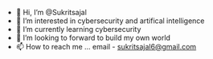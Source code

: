 - 👋 Hi, I’m @Sukritsajal
- 👀 I’m interested in cybersecurity and artifical intelligence
- 🌱 I’m currently learning cybersecurity
- 💞️ I’m looking to forward to build my own world
- 📫 How to reach me ... email - sukritsajal6@gmail.com

<!---
Sukritsajal/Sukritsajal is a ✨ special ✨ repository because its `README.md` (this file) appears on your GitHub profile.
You can click the Preview link to take a look at your changes.
--->
